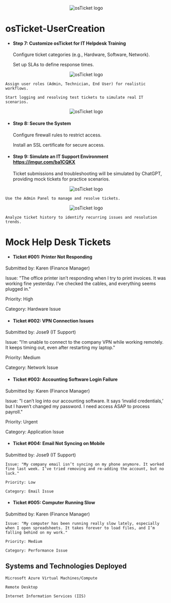 <p align="center">
<img src="https://i.imgur.com/9dYCotk.png" alt="osTicket logo"/>
</p>

# osTicket-UserCreation

- #### Step 7: Customize osTicket for IT Helpdesk Training
  
    Configure ticket categories (e.g., Hardware, Software, Network).

    Set up SLAs to define response times.

<p align="center">
<img src="https://i.imgur.com/hL5NElJ.png" alt="osTicket logo"/>
</p>

    Assign user roles (Admin, Technician, End User) for realistic workflows.
    
    Start logging and resolving test tickets to simulate real IT scenarios.


<p align="center">
<img src="https://i.imgur.com/BcUbygS.png" alt="osTicket logo"/>
</p>

- #### Step 8: Secure the System
  
    Configure firewall rules to restrict access.

    Install an SSL certificate for secure access.

- #### Step 9: Simulate an IT Support Environment https://imgur.com/ba1CQKX
  
    Ticket submissions and troubleshooting will be simulated by ChatGPT, providing mock tickets for practice scenarios.

<p align="center">
<img src="https://i.imgur.com/ba1CQKX.png" alt="osTicket logo"/>
</p>

    Use the Admin Panel to manage and resolve tickets.

<p align="center">
<img src="https://i.imgur.com/9QMDoJz.png" alt="osTicket logo"/>
</p>

    Analyze ticket history to identify recurring issues and resolution trends.

# Mock Help Desk Tickets
- #### Ticket #001: Printer Not Responding
Submitted by: Karen (Finance Manager)

  Issue: "The office printer isn’t responding when I try to print invoices. It was working fine yesterday. I’ve checked the cables, and everything seems plugged in."

  Priority: High

  Category: Hardware Issue

- #### Ticket #002: VPN Connection Issues
Submitted by: Jose9 (IT Support)

  Issue: "I’m unable to connect to the company VPN while working remotely. It keeps timing out, even after restarting my laptop."

  Priority: Medium

  Category: Network Issue

- #### Ticket #003: Accounting Software Login Failure
Submitted by: Karen (Finance Manager)

  Issue: "I can’t log into our accounting software. It says ‘invalid credentials,’ but I haven’t changed my password. I need access ASAP to process payroll."

  Priority: Urgent

  Category: Application Issue

- #### Ticket #004: Email Not Syncing on Mobile
Submitted by: Jose9 (IT Support)

    Issue: "My company email isn’t syncing on my phone anymore. It worked fine last week. I’ve tried removing and re-adding the account, but no luck."

    Priority: Low

    Category: Email Issue

- #### Ticket #005: Computer Running Slow
Submitted by: Karen (Finance Manager)

    Issue: "My computer has been running really slow lately, especially when I open spreadsheets. It takes forever to load files, and I’m falling behind on my work."

    Priority: Medium

    Category: Performance Issue
<h2>Systems and Technologies Deployed</h2>

    Microsoft Azure Virtual Machines/Compute
    
    Remote Desktop
    
    Internet Information Services (IIS)

